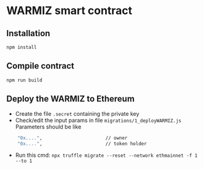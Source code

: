 # WARMIZ smart contract

## Installation

`npm install`

## Compile contract

`npm run build`
## Deploy the WARMIZ to Ethereum
  - Create the file `.secret` containing the private key
  - Check/edit the input params in file `migrations/1_deployWARMIZ.js`
    Parameters should be like
```sh
    "0x....",                       // owner    
    "0x....",                       // token holder
```
  - Run this cmd: `npx truffle migrate --reset --network ethmainnet -f 1 --to 1`
  
  